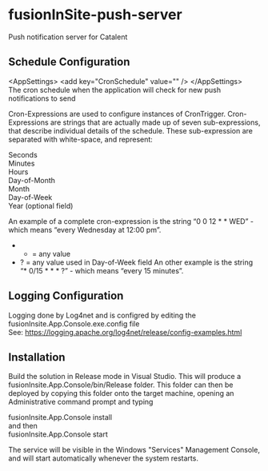 # fusionInSite-push-server

Push notification server for Catalent

Schedule Configuration
----------------------
&lt;AppSettings&gt; &lt;add key="CronSchedule" value="" /&gt; &lt;/AppSettings&gt;   
The cron schedule when the application will check for new push notifications to send
 
Cron-Expressions are used to configure instances of CronTrigger. Cron-Expressions are strings that are actually made up of seven sub-expressions, that describe individual details of the schedule. These sub-expression are separated with white-space, and represent:

Seconds  
Minutes  
Hours  
Day-of-Month  
Month  
Day-of-Week  
Year (optional field)

An example of a complete cron-expression is the string “0 0 12 * * WED” - which means “every Wednesday at 12:00 pm”.
- * = any value
- ? = any value used in Day-of-Week field
An other example is the string “* 0/15 * * * ?” - which means “every 15 minutes”.


Logging Configuration
----------------------
Logging done by Log4net and is configred by editing the fusionInsite.App.Console.exe.config file  
See: https://logging.apache.org/log4net/release/config-examples.html


Installation
------------
Build the solution in Release mode in Visual Studio. This will produce a fusionInsite.App.Console/bin/Release folder.
This folder can then be deployed by copying this folder onto the target machine, opening an Administrative command prompt and typing

fusionInsite.App.Console install  
and then  
fusionInsite.App.Console start

The service will be visible in the Windows "Services" Management Console, and will start automatically whenever the system restarts.


